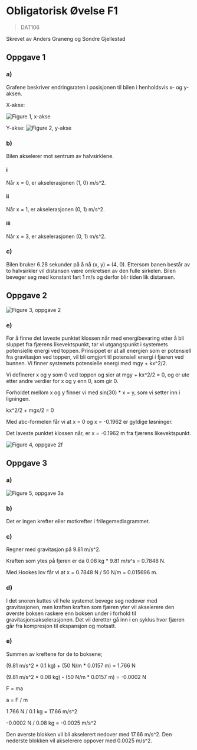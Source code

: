 # Obligatorisk Øvelse F1

> DAT106

Skrevet av Anders Graneng og Sondre Gjellestad

## Oppgave 1

### a)

Grafene beskriver endringsraten i posisjonen til bilen i henholdsvis x- og y-aksen.

X-akse:

![Figure 1, x-akse](https://raw.githubusercontent.com/sondregj/fysikk-obligatoriske-ovelser/master/resources/f1/X-axis.png)

Y-akse:
![Figure 2, y-akse](https://raw.githubusercontent.com/sondregj/fysikk-obligatoriske-ovelser/master/resources/f1/Y-axis.png)

### b)

Bilen akselerer mot sentrum av halvsirklene.

#### i

Når x = 0, er akselerasjonen (1, 0) m/s^2.

#### ii

Når x = 1, er akselerasjonen (0, 1) m/s^2.

#### iii

Når x = 3, er akselerasjonen (0, 1) m/s^2.

### c)

Bilen bruker 6.28 sekunder på å nå (x, y) = (4, 0). Ettersom banen består av to halvsirkler vil distansen være omkretsen av den fulle sirkelen. Bilen beveger seg med konstant fart 1 m/s og derfor blir tiden lik distansen.

## Oppgave 2

![Figure 3, oppgave 2](https://raw.githubusercontent.com/sondregj/fysikk-obligatoriske-ovelser/master/resources/f1/oppg2.png)

### e)

For å finne det laveste punktet klossen når med energibevaring etter å bli sluppet fra fjærens likevektspunkt, tar vi utgangspunkt i systemets potensielle energi ved toppen. Prinsippet er at all energien som er potensiell fra gravitasjon ved toppen, vil bli omgjort til potensiell energi i fjæren ved bunnen. Vi finner systemets potensielle energi med mgy + kx^2/2.

Vi definerer x og y som 0 ved toppen og sier at mgy + kx^2/2 = 0, og er ute etter andre verdier for x og y enn 0, som gir 0. 

Forholdet mellom x og y finner vi med sin(30) * x = y, som vi setter inn i ligningen.

kx^2/2 + mgx/2 = 0

Med abc-formelen får vi at x = 0 og x = -0.1962 er gyldige løsninger.

Det laveste punktet klossen når, er x = -0.1962 m fra fjærens likevektspunkt.

![Figure 4, oppgave 2f](https://raw.githubusercontent.com/sondregj/fysikk-obligatoriske-ovelser/master/resources/f1/2f.png)

## Oppgave 3

### a)

![Figure 5, oppgave 3a](https://raw.githubusercontent.com/sondregj/fysikk-obligatoriske-ovelser/master/resources/f1/3a.png)

### b)

Det er ingen krefter eller motkrefter i frilegemediagrammet.

### c)

Regner med gravitasjon på 9.81 m/s^2.

Kraften som ytes på fjeren er da 0.08 kg * 9.81 m/s^s = 0.7848 N.

Med Hookes lov får vi at x = 0.7848 N / 50 N/m = 0.015696 m.

### d)

I det snoren kuttes vil hele systemet bevege seg nedover med gravitasjonen, men kraften kraften som fjæren yter vil akselerere den øverste boksen raskere enn boksen under i forhold til gravitasjonsakselerasjonen. Det vil deretter gå inn i en syklus hvor fjæren går fra kompresjon til ekspansjon og motsatt.

### e)

Summen av kreftene for de to boksene;

(9.81 m/s^2 * 0.1 kg) + (50 N/m * 0.0157 m) = 1.766 N

(9.81 m/s^2 * 0.08 kg) - (50 N/m * 0.0157 m) = -0.0002 N

F = ma

a = F / m

1.766 N / 0.1 kg = 17.66 m/s^2

-0.0002 N / 0.08 kg = -0.0025 m/s^2

Den øverste blokken vil bli akselerert nedover med 17.66 m/s^2. Den nederste blokken vil akselerere oppover med 0.0025 m/s^2.
